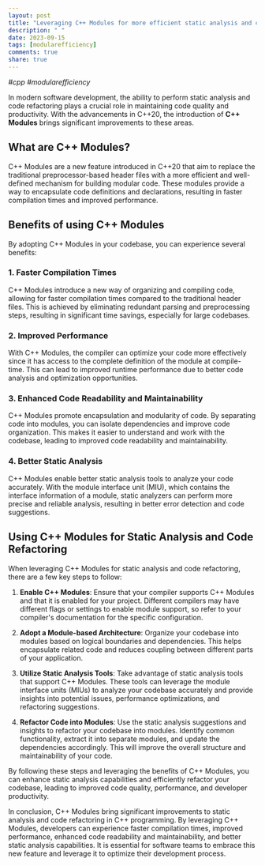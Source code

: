 ```yaml
---
layout: post
title: "Leveraging C++ Modules for more efficient static analysis and code refactoring"
description: " "
date: 2023-09-15
tags: [modularefficiency]
comments: true
share: true
---
```

*#cpp #modularefficiency*

In modern software development, the ability to perform static analysis and code refactoring plays a crucial role in maintaining code quality and productivity. With the advancements in C++20, the introduction of **C++ Modules** brings significant improvements to these areas. 

## What are C++ Modules?
C++ Modules are a new feature introduced in C++20 that aim to replace the traditional preprocessor-based header files with a more efficient and well-defined mechanism for building modular code. These modules provide a way to encapsulate code definitions and declarations, resulting in faster compilation times and improved performance.

## Benefits of using C++ Modules
By adopting C++ Modules in your codebase, you can experience several benefits:

### 1. Faster Compilation Times
C++ Modules introduce a new way of organizing and compiling code, allowing for faster compilation times compared to the traditional header files. This is achieved by eliminating redundant parsing and preprocessing steps, resulting in significant time savings, especially for large codebases.

### 2. Improved Performance
With C++ Modules, the compiler can optimize your code more effectively since it has access to the complete definition of the module at compile-time. This can lead to improved runtime performance due to better code analysis and optimization opportunities.

### 3. Enhanced Code Readability and Maintainability
C++ Modules promote encapsulation and modularity of code. By separating code into modules, you can isolate dependencies and improve code organization. This makes it easier to understand and work with the codebase, leading to improved code readability and maintainability.

### 4. Better Static Analysis
C++ Modules enable better static analysis tools to analyze your code accurately. With the module interface unit (MIU), which contains the interface information of a module, static analyzers can perform more precise and reliable analysis, resulting in better error detection and code suggestions.

## Using C++ Modules for Static Analysis and Code Refactoring
When leveraging C++ Modules for static analysis and code refactoring, there are a few key steps to follow:

1. **Enable C++ Modules**: Ensure that your compiler supports C++ Modules and that it is enabled for your project. Different compilers may have different flags or settings to enable module support, so refer to your compiler's documentation for the specific configuration.

2. **Adopt a Module-based Architecture**: Organize your codebase into modules based on logical boundaries and dependencies. This helps encapsulate related code and reduces coupling between different parts of your application.

3. **Utilize Static Analysis Tools**: Take advantage of static analysis tools that support C++ Modules. These tools can leverage the module interface units (MIUs) to analyze your codebase accurately and provide insights into potential issues, performance optimizations, and refactoring suggestions.

4. **Refactor Code into Modules**: Use the static analysis suggestions and insights to refactor your codebase into modules. Identify common functionality, extract it into separate modules, and update the dependencies accordingly. This will improve the overall structure and maintainability of your code.

By following these steps and leveraging the benefits of C++ Modules, you can enhance static analysis capabilities and efficiently refactor your codebase, leading to improved code quality, performance, and developer productivity.

In conclusion, C++ Modules bring significant improvements to static analysis and code refactoring in C++ programming. By leveraging C++ Modules, developers can experience faster compilation times, improved performance, enhanced code readability and maintainability, and better static analysis capabilities. It is essential for software teams to embrace this new feature and leverage it to optimize their development process.
